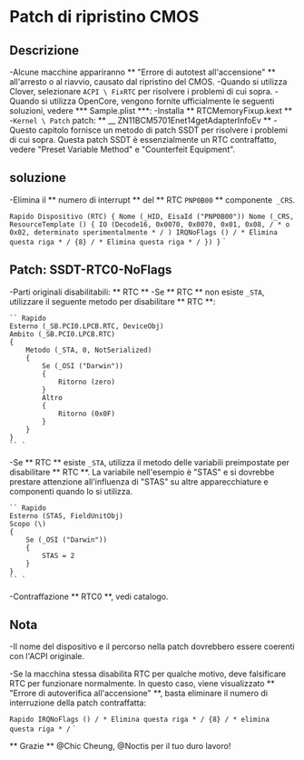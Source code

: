 # Patch di ripristino CMOS

## Descrizione

-Alcune macchine appariranno ** "Errore di autotest all'accensione" ** all'arresto o al riavvio, causato dal ripristino del CMOS.
-Quando si utilizza Clover, selezionare `ACPI \ FixRTC` per risolvere i problemi di cui sopra.
-Quando si utilizza OpenCore, vengono fornite ufficialmente le seguenti soluzioni, vedere *** Sample.plist ***:
  -Installa ** RTCMemoryFixup.kext **
  -`Kernel \ Patch` patch: ** __ ZN11BCM5701Enet14getAdapterInfoEv **
-Questo capitolo fornisce un metodo di patch SSDT per risolvere i problemi di cui sopra. Questa patch SSDT è essenzialmente un RTC contraffatto, vedere "Preset Variable Method" e "Counterfeit Equipment".

## soluzione

-Elimina il ** numero di interrupt ** del ** RTC `PNP0B00` ** componente` _CRS`.

  `` Rapido
  Dispositivo (RTC)
  {
      Nome (_HID, EisaId ("PNP0B00"))
      Nome (_CRS, ResourceTemplate ()
      {
          IO (Decode16,
              0x0070,
              0x0070,
              0x01,
              0x08, / * o 0x02, determinato sperimentalmente * /
              )
          IRQNoFlags () / * Elimina questa riga * /
              {8} / * Elimina questa riga * /
      })
  }
  `` `

## Patch: SSDT-RTC0-NoFlags

-Parti originali disabilitabili: ** RTC **
  -Se ** RTC ** non esiste `_STA`, utilizzare il seguente metodo per disabilitare ** RTC **:
  
    `` Rapido
    Esterno (_SB.PCI0.LPCB.RTC, DeviceObj)
    Ambito (_SB.PCI0.LPCB.RTC)
    {
        Metodo (_STA, 0, NotSerialized)
        {
            Se (_OSI ("Darwin"))
            {
                Ritorno (zero)
            }
            Altro
            {
                Ritorno (0x0F)
            }
        }
    }
    `` `
  
  -Se ** RTC ** esiste `_STA`, utilizza il metodo delle variabili preimpostate per disabilitare ** RTC **. La variabile nell'esempio è "STAS" e si dovrebbe prestare attenzione all'influenza di "STAS" su altre apparecchiature e componenti quando lo si utilizza.
  
    `` Rapido
    Esterno (STAS, FieldUnitObj)
    Scopo (\)
    {
        Se (_OSI ("Darwin"))
        {
            STAS = 2
        }
    }
    `` `

-Contraffazione ** RTC0 **, vedi catalogo.

## Nota

-Il nome del dispositivo e il percorso nella patch dovrebbero essere coerenti con l'ACPI originale.

-Se la macchina stessa disabilita RTC per qualche motivo, deve falsificare RTC per funzionare normalmente. In questo caso, viene visualizzato ** "Errore di autoverifica all'accensione" **, basta eliminare il numero di interruzione della patch contraffatta:

  `` Rapido
    IRQNoFlags () / * Elimina questa riga * /
        {8} / * elimina questa riga * /
  `` `

** Grazie ** @Chic Cheung, @Noctis per il tuo duro lavoro!

